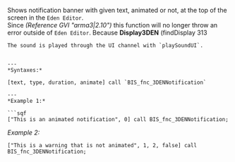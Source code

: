 Shows notification banner with given text, animated or not, at the top of the screen in the `Eden Editor`.<br/>
Since *(Reference GVI "arma3|2.10")* this function will no longer throw an error outside of `Eden Editor`. Because **Display3DEN** (<sqf inline>findDisplay 313
```) is not available, it will only play the sound according to the message type.
The sound is played through the UI channel with `playSoundUI`.


---
*Syntaxes:*

[text, type, duration, animate] call `BIS_fnc_3DENNotification`

---
*Example 1:*

```sqf
["This is an animated notification", 0] call BIS_fnc_3DENNotification;
```

*Example 2:*

```sqf
["This is a warning that is not animated", 1, 2, false] call BIS_fnc_3DENNotification;
```